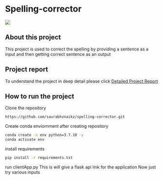 # Spelling-corrector


![](https://user-images.githubusercontent.com/52929512/193520981-dd962138-472d-4d9e-8efd-7a16d06cbbbf.gif)



## About this project
This project is used to correct the spelling by providing a sentence as a input and then getting correct sentence as an output


## Project report
To understand the project in deep detail please click [Detailed Project Report](https://github.com/saurabhznaikz/spelling-corrector/blob/main/spell_corrector.pdf)

## How to run the project
Clone the repository
```bash
https://github.com/saurabhznaikz/spelling-corrector.git
```

Create conda enviornment after creating repository
```bash
conda create -n env python=3.7.10 -y
conda activate env
```
install requirements
```bash
pip install -r requirements.txt
```
run clientApp.py
This is will give a flask api link for the application
Now just try various inputs 
